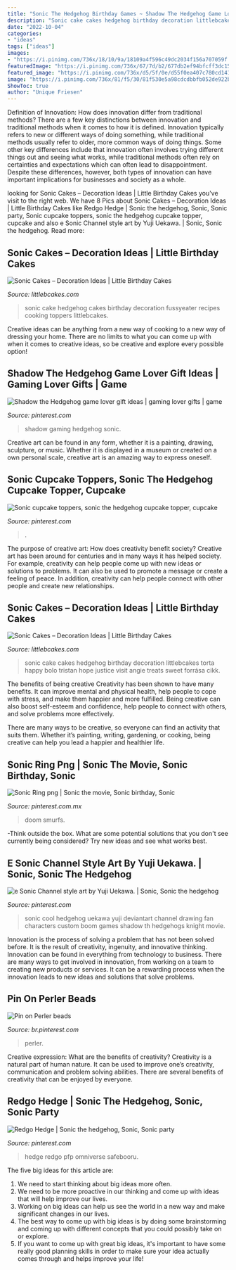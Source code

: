 ```yaml
---
title: "Sonic The Hedgehog Birthday Games ~ Shadow The Hedgehog Game Lover Gift Ideas"
description: "Sonic cake cakes hedgehog birthday decoration littlebcakes torta happy bolo tristan hope justice visit angie treats sweet forrása cikk"
date: "2022-10-04"
categories:
- "ideas"
tags: ["ideas"]
images:
- "https://i.pinimg.com/736x/18/10/9a/18109a4f596c49dc2034f156a707059f.jpg"
featuredImage: "https://i.pinimg.com/736x/67/7d/b2/677db2ef94bfcff3dc1503ff41f6f518.jpg"
featured_image: "https://i.pinimg.com/736x/d5/5f/0e/d55f0ea407c780cd141cb73f761917ec.jpg"
image: "https://i.pinimg.com/736x/81/f5/30/81f530e5a98cdcdbbfb052de922bbed1--sonic-boom-the-hedgehog.jpg"
ShowToc: true
author: "Unique Friesen"
---
```



Definition of Innovation: How does innovation differ from traditional methods?
There are a few key distinctions between innovation and traditional methods when it comes to how it is defined. Innovation typically refers to new or different ways of doing something, while traditional methods usually refer to older, more common ways of doing things. Some other key differences include that innovation often involves trying different things out and seeing what works, while traditional methods often rely on certainties and expectations which can often lead to disappointment. Despite these differences, however, both types of innovation can have important implications for businesses and society as a whole.

	

		
looking for Sonic Cakes – Decoration Ideas | Little Birthday Cakes you've visit to the right web. We have 8 Pics about Sonic Cakes – Decoration Ideas | Little Birthday Cakes like Redgo Hedge | Sonic the hedgehog, Sonic, Sonic party, Sonic cupcake toppers, sonic the hedgehog cupcake topper, cupcake and also e Sonic Channel style art by Yuji Uekawa. | Sonic, Sonic the hedgehog. Read more:
		
    
## Sonic Cakes – Decoration Ideas | Little Birthday Cakes

<img loading=lazy src="http://www.littlebcakes.com/wp-content/uploads/2014/05/Sonic-Cakes-Images.jpg" onerror="this.onerror=null;this.src='https://tse1.mm.bing.net/th?id=OIP.FXqUi1_9AJ084J4nsdJzHwHaJ4&amp;pid=15.1';" alt="Sonic Cakes – Decoration Ideas | Little Birthday Cakes">

_Source: littlebcakes.com_

>sonic cake hedgehog cakes birthday decoration fussyeater recipes cooking toppers littlebcakes. 

	

Creative ideas can be anything from a new way of cooking to a new way of dressing your home. There are no limits to what you can come up with when it comes to creative ideas, so be creative and explore every possible option!

    
## Shadow The Hedgehog Game Lover Gift Ideas | Gaming Lover Gifts | Game

<img loading=lazy src="https://i.pinimg.com/736x/b5/c2/09/b5c209897e637879b40044053eedb077.jpg" onerror="this.onerror=null;this.src='https://tse4.mm.bing.net/th?id=OIP.qumagFEw3N03LyF9S5mougAAAA&amp;pid=15.1';" alt="Shadow the Hedgehog game lover gift ideas | gaming lover gifts | game">

_Source: pinterest.com_

>shadow gaming hedgehog sonic. 

	

Creative art can be found in any form, whether it is a painting, drawing, sculpture, or music. Whether it is displayed in a museum or created on a own personal scale, creative art is an amazing way to express oneself.

    
## Sonic Cupcake Toppers, Sonic The Hedgehog Cupcake Topper, Cupcake

<img loading=lazy src="https://i.pinimg.com/736x/67/7d/b2/677db2ef94bfcff3dc1503ff41f6f518.jpg" onerror="this.onerror=null;this.src='https://tse3.mm.bing.net/th?id=OIP.2J-qrMaI_cpfy_U_Ih_-5QHaJ3&amp;pid=15.1';" alt="Sonic cupcake toppers, sonic the hedgehog cupcake topper, cupcake">

_Source: pinterest.com_

>. 

	

The purpose of creative art: How does creativity benefit society?
Creative art has been around for centuries and in many ways it has helped society. For example, creativity can help people come up with new ideas or solutions to problems. It can also be used to promote a message or create a feeling of peace. In addition, creativity can help people connect with other people and create new relationships.

    
## Sonic Cakes – Decoration Ideas | Little Birthday Cakes

<img loading=lazy src="http://www.littlebcakes.com/wp-content/uploads/2014/05/Sonic-Cakes-768x1024.jpg" onerror="this.onerror=null;this.src='https://tse2.mm.bing.net/th?id=OIP.MyqhpkHc9yEPz6Bus1-PPAHaJ4&amp;pid=15.1';" alt="Sonic Cakes – Decoration Ideas | Little Birthday Cakes">

_Source: littlebcakes.com_

>sonic cake cakes hedgehog birthday decoration littlebcakes torta happy bolo tristan hope justice visit angie treats sweet forrása cikk. 

	

The benefits of being creative
Creativity has been shown to have many benefits. It can improve mental and physical health, help people to cope with stress, and make them happier and more fulfilled.
Being creative can also boost self-esteem and confidence, help people to connect with others, and solve problems more effectively.

There are many ways to be creative, so everyone can find an activity that suits them. Whether it’s painting, writing, gardening, or cooking, being creative can help you lead a happier and healthier life.

    
## Sonic Ring Png | Sonic The Movie, Sonic Birthday, Sonic

<img loading=lazy src="https://i.pinimg.com/736x/18/10/9a/18109a4f596c49dc2034f156a707059f.jpg" onerror="this.onerror=null;this.src='https://tse2.mm.bing.net/th?id=OIP.2u9Pr9MXezAkEas5l8VtLwHaKk&amp;pid=15.1';" alt="Sonic Ring png | Sonic the movie, Sonic birthday, Sonic">

_Source: pinterest.com.mx_

>doom smurfs. 

	

-Think outside the box. What are some potential solutions that you don't see currently being considered? Try new ideas and see what works best. 

    
## E Sonic Channel Style Art By Yuji Uekawa. | Sonic, Sonic The Hedgehog

<img loading=lazy src="https://i.pinimg.com/736x/81/f5/30/81f530e5a98cdcdbbfb052de922bbed1--sonic-boom-the-hedgehog.jpg" onerror="this.onerror=null;this.src='https://tse4.mm.bing.net/th?id=OIP.-dAKxGoUj7U819xz86HUBQHaKB&amp;pid=15.1';" alt="e Sonic Channel style art by Yuji Uekawa. | Sonic, Sonic the hedgehog">

_Source: pinterest.com_

>sonic cool hedgehog uekawa yuji deviantart channel drawing fan characters custom boom games shadow th hedgehogs knight movie. 

	

Innovation is the process of solving a problem that has not been solved before. It is the result of creativity, ingenuity, and innovative thinking. Innovation can be found in everything from technology to business. There are many ways to get involved in innovation, from working on a team to creating new products or services. It can be a rewarding process when the innovation leads to new ideas and solutions that solve problems.

    
## Pin On Perler Beads

<img loading=lazy src="https://i.pinimg.com/736x/d5/5f/0e/d55f0ea407c780cd141cb73f761917ec.jpg" onerror="this.onerror=null;this.src='https://tse3.mm.bing.net/th?id=OIP.JMexqE44IWehAY5GnKLnmQHaKZ&amp;pid=15.1';" alt="Pin on Perler beads">

_Source: br.pinterest.com_

>perler. 

	

Creative expression: What are the benefits of creativity?
Creativity is a natural part of human nature. It can be used to improve one’s creativity, communication and problem solving abilities. There are several benefits of creativity that can be enjoyed by everyone.

    
## Redgo Hedge | Sonic The Hedgehog, Sonic, Sonic Party

<img loading=lazy src="https://i.pinimg.com/736x/d8/56/ec/d856ec863dce45f9d8b23100bc548be7.jpg" onerror="this.onerror=null;this.src='https://tse2.mm.bing.net/th?id=OIP.e3J6rptw4HrB673ZPcupHwHaNK&amp;pid=15.1';" alt="Redgo Hedge | Sonic the hedgehog, Sonic, Sonic party">

_Source: pinterest.com_

>hedge redgo pfp omniverse safebooru. 

	

The five big ideas for this article are:
1. We need to start thinking about big ideas more often. 
2. We need to be more proactive in our thinking and come up with ideas that will help improve our lives. 
3. Working on big ideas can help us see the world in a new way and make significant changes in our lives. 
4. The best way to come up with big ideas is by doing some brainstorming and coming up with different concepts that you could possibly take on or explore. 
5. If you want to come up with great big ideas, it's important to have some really good planning skills in order to make sure your idea actually comes through and helps improve your life!

